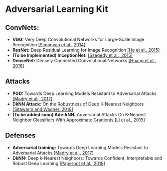 # Adversarial Learning Kit

## ConvNets:

- **VGG:** Very Deep Convolutional Networks for Large-Scale Image Recognition [[Simonyan et al., 2014]](https://arxiv.org/abs/1409.1556)
- **ResNet:** Deep Residual Learning for Image Recognition [[He et al., 2015]](https://arxiv.org/abs/1512.03385)
- **(To be Implemented) InceptionNet:** [[Szegedy et al., 2015]](https://arxiv.org/abs/1512.00567)
- **DenseNet:** Densely Connected Convolutional Networks [[Huang et al., 2016]](https://arxiv.org/abs/1608.06993)

## Attacks

- **PGD:** Towards Deep Learning Models Resistant to Adversarial Attacks [[Madry et al., 2017]](https://arxiv.org/abs/1706.06083)
- **DkNN Attack:** On the Robustness of Deep K-Nearest Neighbors [[Sitawarin and Wagner, 2019]](https://arxiv.org/abs/1903.08333)
- **(To be added soon) Adv-kNN:** Adversarial Attacks On K-Nearest Neighbor Classifiers With Approximate Gradients [[Li et al., 2019]](https://arxiv.org/abs/1911.06591) 

## Defenses

- **Adversarial training:** Towards Deep Learning Models Resistant to Adversarial Attacks [[Madry et al., 2017]](https://arxiv.org/abs/1706.06083)
- **DkNN:** Deep k-Nearest Neighbors: Towards Confident, Interpretable and Robust Deep Learning [[Papernot et al., 2018]](https://arxiv.org/abs/1803.04765)

  

